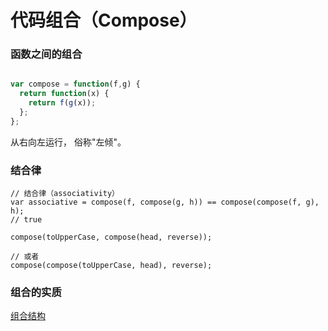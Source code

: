 # 代码组合（Compose）

### 函数之间的组合

```javascript

var compose = function(f,g) {
  return function(x) {
    return f(g(x));
  };
};
```

从右向左运行， 俗称"左倾"。

### 结合律

```
// 结合律（associativity）
var associative = compose(f, compose(g, h)) == compose(compose(f, g), h);
// true

compose(toUpperCase, compose(head, reverse));

// 或者
compose(compose(toUpperCase, head), reverse);

```

### 组合的实质

[组合结构](./compose.png)

